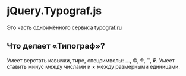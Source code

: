 # jQuery.Typograf.js #

Это часть одноимённого сервиса [typograf.ru](http://typograf.ru)

## Что делает «Типограф»? ##
Умеет верстать кавычки, тире, спецсимволы: …, ©, ®, ™, ₽.
Умеет ставить минус между числами и × между размерными единицами.
